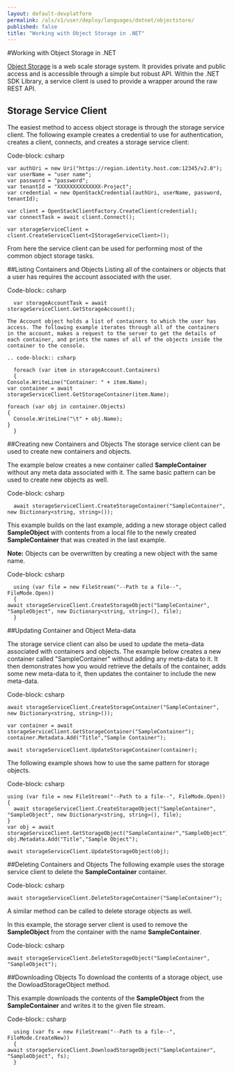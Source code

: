 ```yaml
---
layout: default-devplatform
permalink: /als/v1/user/deploy/languages/dotnet/objectstore/
published: false
title: "Working with Object Storage in .NET"
---
```

<!--PUBLISHED-->
#Working with Object Storage in .NET

[Object Storage](http://docs.hpcloud.com/object-storage) is a web scale storage system.
It provides private and public access and is accessible through a simple but robust API. Within
the .NET SDK Library, a service client is used to provide a wrapper around the raw REST API.

Storage Service Client
-----------------------
The easiest method to access object storage is through the storage service client. The following example creates a credential to use for authentication, creates a client, connects, and creates a storage service client:

Code-block: csharp

    var authUri = new Uri("https://region.identity.host.com:12345/v2.0");
    var userName = "user name";
    var password = "password";
    var tenantId = "XXXXXXXXXXXXXX-Project";
    var credential = new OpenStackCredential(authUri, userName, password, tenantId);
            
    var client = OpenStackClientFactory.CreateClient(credential);
    var connectTask = await client.Connect();
            
    var storageServiceClient = client.CreateServiceClient<IStorageServiceClient>();

From here the service client can be used for performing most of the common object storage tasks.

##Listing Containers and Objects
Listing all of the containers or objects that a user has requires the account associated with the user.

Code-block:: csharp

      var storageAccountTask = await storageServiceClient.GetStorageAccount();
    
    The Account object holds a list of containers to which the user has access. The following example iterates through all of the containers in the account, makes a request to the server to get the details of each container, and prints the names of all of the objects inside the container to the console.
    
    .. code-block:: csharp
    
      foreach (var item in storageAccount.Containers)
      {
    Console.WriteLine("Container: " + item.Name);
    var container = await storageServiceClient.GetStorageContainer(item.Name);

    foreach (var obj in container.Objects)
    {
      Console.WriteLine("\t" + obj.Name);
    }
      }

##Creating new Containers and Objects
The storage service client can be used to create new containers and objects. 

The example below creates a new container called **SampleContainer** without any meta data associated with it. The same basic pattern can be used to create new objects as well.

Code-block: csharp

      await storageServiceClient.CreateStorageContainer("SampleContainer", new Dictionary<string, string>());
    
    
This example builds on the last example, adding a new storage object called **SampleObject** with contents from a local file to the newly created **SampleContainer** that was created in the last example.

**Note:** Objects can be overwritten by creating a new object with the same name.

Code-block: csharp
    
      using (var file = new FileStream("--Path to a file--", FileMode.Open))
      {
    await storageServiceClient.CreateStorageObject("SampleContainer", "SampleObject", new Dictionary<string, string>(), file);
      }

##Updating Container and Object Meta-data

The storage service client can also be used to update the meta-data associated with containers and objects. The example below creates a new container called "SampleContainer" without adding any meta-data to it. It then demonstrates how you would retrieve the details of the container, adds some new meta-data to it, then updates the container to include the new meta-data.

Code-block: csharp

    await storageServiceClient.CreateStorageContainer("SampleContainer", new Dictionary<string, string>());
    
    var container = await storageServiceClient.GetStorageContainer("SampleContainer");
    container.Metadata.Add("Title","Sample Container");
    
    await storageServiceClient.UpdateStorageContainer(container);

The following example shows how to use the same pattern for storage objects.

Code-block: csharp

    using (var file = new FileStream("--Path to a file--", FileMode.Open))
    {
      await storageServiceClient.CreateStorageObject("SampleContainer", "SampleObject", new Dictionary<string, string>(), file);
    }
    var obj = await storageServiceClient.GetStorageObject("SampleContainer","SampleObject");
    obj.Metadata.Add("Title","Sample Object");
    
    await storageServiceClient.UpdateStorageObject(obj);

##Deleting Containers and Objects
The following example uses the storage service client to delete the **SampleContainer** container.

Code-block: csharp
    
    await storageServiceClient.DeleteStorageContainer("SampleContainer");

A similar method can be called to delete storage objects as well.

In this example, the storage server client is used to remove the **SampleObject** from the container with the name **SampleContainer**.

Code-block: csharp
    
    await storageServiceClient.DeleteStorageObject("SampleContainer", "SampleObject");

##Downloading Objects
To download the contents of a storage object, use the DowloadStorageObject method. 

This example downloads the contents of the **SampleObject** from the **SampleContainer** and writes it to the given file stream.

Code-block:: csharp
    
      using (var fs = new FileStream("--Path to a file--", FileMode.CreateNew))
      {
    await storageServiceClient.DownloadStorageObject("SampleContainer", "SampleObject", fs);
      }


